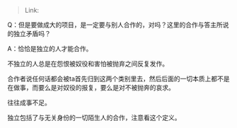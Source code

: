 > Link: 

Q：但是要做成大的项目，是一定要与别人合作的，对吗？这里的合作与答主所说的独立矛盾吗？

A：恰恰是独立的人才能合作。

不独立的人总是在怨恨被奴役和害怕被抛弃之间反复发作。

合作者说任何话都会被ta首先归到这两个类别里去，然后后面的一切本质上都不是在做事，而要么是对奴役的报复，要么是对不被抛奔的哀求。

往往成事不足。

独立包括了与无关身份的一切陌生人的合作，注意看这个定义。

